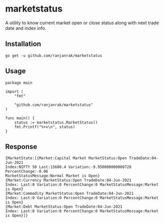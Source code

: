 # marketstatus
A utility to know current market open or close status along with next trade date and index info.

## Installation
```
go get -u github.com/ranjanrak/marketstatus
```

## Usage
```
package main

import (
    "fmt"

    "github.com/ranjanrak/marketstatus"
)

func main() {
    status := marketstatus.MarketStatus()
    fmt.Printf("%+v\n", status)
}
```

## Response
```
{MarketState:[{Market:Capital Market MarketStatus:Open TradeDate:04-Jun-2021 
Index:NIFTY 50 Last:15680.4 Variation:-9.950000000000728 PercentChange:-0.06 
MarketStatusMessage:Normal Market is Open} 
{Market:Currency MarketStatus:Open TradeDate:04-Jun-2021 
Index: Last:0 Variation:0 PercentChange:0 MarketStatusMessage:Market is Open} 
{Market:Commodity MarketStatus:Open TradeDate:04-Jun-2021 
Index: Last:0 Variation:0 PercentChange:0 MarketStatusMessage:Market is Open} 
{Market:Debt MarketStatus:Open TradeDate:04-Jun-2021 
Index: Last:0 Variation:0 PercentChange:0 MarketStatusMessage:Market is Open}]}
```